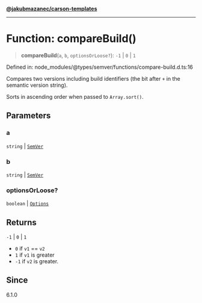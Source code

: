 [**@jakubmazanec/carson-templates**](../../../../README.md)

---

# Function: compareBuild()

> **compareBuild**(`a`, `b`, `optionsOrLoose?`): `-1` \| `0` \| `1`

Defined in: node_modules/@types/semver/functions/compare-build.d.ts:16

Compares two versions including build identifiers (the bit after `+` in the semantic version
string).

Sorts in ascending order when passed to `Array.sort()`.

## Parameters

### a

`string` | [`SemVer`](../classes/SemVer.md)

### b

`string` | [`SemVer`](../classes/SemVer.md)

### optionsOrLoose?

`boolean` | [`Options`](../interfaces/Options.md)

## Returns

`-1` \| `0` \| `1`

- `0` if `v1` == `v2`
- `1` if `v1` is greater
- `-1` if `v2` is greater.

## Since

6.1.0
